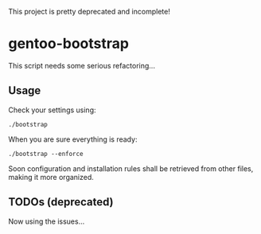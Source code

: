 This project is pretty deprecated and incomplete!

gentoo-bootstrap
================
This script needs some serious refactoring...

Usage
-----
Check your settings using:

    ./bootstrap

When you are sure everything is ready:

    ./bootstrap --enforce

Soon configuration and installation rules shall be retrieved from other files, making it more organized.

TODOs (deprecated)
-----
Now using the issues...
